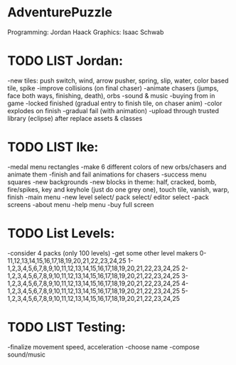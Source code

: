 AdventurePuzzle
=========
Programming: Jordan Haack
Graphics: Isaac Schwab

TODO LIST Jordan:
=========
-new tiles: push switch, wind, arrow pusher, spring, slip, water, color based tile, spike
-improve collisions (on final chaser)
-animate chasers (jumps, face both ways, finishing, death), orbs
-sound & music
-buying from in game
-locked finished (gradual entry to finish tile, on chaser anim)
-color explodes on finish
-gradual fail (with animation)
-upload through trusted library (eclipse) after replace assets & classes

TODO LIST Ike:
=========
-medal menu rectangles
-make 6 different colors of new orbs/chasers and animate them
-finish and fail animations for chasers
-success menu squares
-new backgrounds
-new blocks in theme: half, cracked, bomb, fire/spikes, key and keyhole (just do one grey one), touch tile, vanish, warp, finish
-main menu
-new level select/ pack select/ editor select
-pack screens
-about menu
-help menu
-buy full screen

TODO List Levels:
=========
-consider 4 packs (only 100 levels)
-get some other level makers
0-11,12,13,14,15,16,17,18,19,20,21,22,23,24,25
1-1,2,3,4,5,6,7,8,9,10,11,12,13,14,15,16,17,18,19,20,21,22,23,24,25
2-1,2,3,4,5,6,7,8,9,10,11,12,13,14,15,16,17,18,19,20,21,22,23,24,25
3-1,2,3,4,5,6,7,8,9,10,11,12,13,14,15,16,17,18,19,20,21,22,23,24,25
4-1,2,3,4,5,6,7,8,9,10,11,12,13,14,15,16,17,18,19,20,21,22,23,24,25
5-1,2,3,4,5,6,7,8,9,10,11,12,13,14,15,16,17,18,19,20,21,22,23,24,25

TODO LIST Testing:
=========
-finalize movement speed, acceleration
-choose name
-compose sound/music